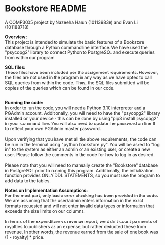 # Bookstore README
A COMP3005 project by Nazeeha Harun (101139836) and Evan Li (101188718)

**Overview:**<br />
This project is intended to simulate the basic features of a Bookstore database through a Python command line interface. We have used the "psycopg2" library to connect Python to PostgreSQL and execute queries from within our program. 

**SQL files:**<br />
These files have been included per the assignment requirements. However, the files are not used in the program in any way as we have opted to call SQL queries from within the code. Thus, the SQL files submitted will be copies of the queries which can be found in our code.<br /><br />

**Running the code:**<br />
In order to run the code, you will need a Python 3.10 interpreter and a PGAdmin account. Additionally, you will need to have the "psycopg2" library installed on your device - this can be done by using "pip3 install psycopg2" in your command line. You will also need to update the password on line 8 to reflect your own PGAdmin master password.<br /><br />
Upon verifying that you have met all the above requirements, the code can be run in the terminal using "python bookstore.py". You will be asked to "log in" to the system as either an admin or an existing user, or create a new user. Please follow the comments in the code for how to log in as desired.<br /><br />
Please note that you will need to manually create the "Bookstore" database in PostgreSQL prior to running this program. Additionally, the initialization function provides ONLY DDL STATEMENTS, so you must use the program to add data to the tables.

**Notes on Implementation Assumptions:**<br />
For the most part, only basic error checking has been provided in the code. We are assuming that the user/admin enters information in the exact formats requested and will not enter invalid data types or information that exceeds the size limits on our columns.<br /><br />
In terms of the expenditure vs revenue report, we didn't count payments of royalties to publishers as an expense, but rather deducted these from revenue. In other words, the revenue earned from the sale of one book was (1 - royalty) * price.
